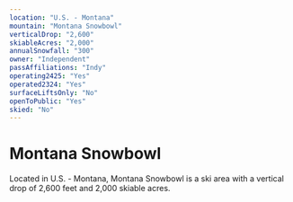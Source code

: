 ```yaml
---
location: "U.S. - Montana"
mountain: "Montana Snowbowl"
verticalDrop: "2,600"
skiableAcres: "2,000"
annualSnowfall: "300"
owner: "Independent"
passAffiliations: "Indy"
operating2425: "Yes"
operated2324: "Yes"
surfaceLiftsOnly: "No"
openToPublic: "Yes"
skied: "No"
---
```


# Montana Snowbowl

Located in U.S. - Montana, Montana Snowbowl is a ski area with a vertical drop of 2,600 feet and 2,000 skiable acres.